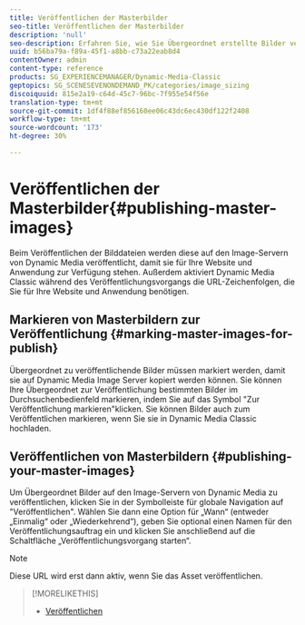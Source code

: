 ```yaml
---
title: Veröffentlichen der Masterbilder
seo-title: Veröffentlichen der Masterbilder
description: 'null'
seo-description: Erfahren Sie, wie Sie Übergeordnet erstellte Bilder veröffentlichen.
uuid: b56ba79a-f89a-45f1-a8bb-c73a22eab8d4
contentOwner: admin
content-type: reference
products: SG_EXPERIENCEMANAGER/Dynamic-Media-Classic
geptopics: SG_SCENESEVENONDEMAND_PK/categories/image_sizing
discoiquuid: 815e2a19-c64d-45c7-96bc-7f955e54f56e
translation-type: tm+mt
source-git-commit: 1df4f88ef856160ee06c43dc6ec430df122f2408
workflow-type: tm+mt
source-wordcount: '173'
ht-degree: 30%

---
```



# Veröffentlichen der Masterbilder{#publishing-master-images}

Beim Veröffentlichen der Bilddateien werden diese auf den Image-Servern von Dynamic Media veröffentlicht, damit sie für Ihre Website und Anwendung zur Verfügung stehen. Außerdem aktiviert Dynamic Media Classic während des Veröffentlichungsvorgangs die URL-Zeichenfolgen, die Sie für Ihre Website und Anwendung benötigen.

## Markieren von Masterbildern zur Veröffentlichung {#marking-master-images-for-publish}

Übergeordnet zu veröffentlichende Bilder müssen markiert werden, damit sie auf Dynamic Media Image Server kopiert werden können. Sie können Ihre Übergeordnet zur Veröffentlichung bestimmten Bilder im Durchsuchenbedienfeld markieren, indem Sie auf das Symbol &quot;Zur Veröffentlichung markieren&quot;klicken. Sie können Bilder auch zum Veröffentlichen markieren, wenn Sie sie in Dynamic Media Classic hochladen.

## Veröffentlichen von Masterbildern {#publishing-your-master-images}

Um Übergeordnet Bilder auf den Image-Servern von Dynamic Media zu veröffentlichen, klicken Sie in der Symbolleiste für globale Navigation auf &quot;Veröffentlichen&quot;. Wählen Sie dann eine Option für „Wann“ (entweder „Einmalig“ oder „Wiederkehrend“), geben Sie optional einen Namen für den Veröffentlichungsauftrag ein und klicken Sie anschließend auf die Schaltfläche „Veröffentlichungsvorgang starten“.

>[!NOTE]
>
>Diese URL wird erst dann aktiv, wenn Sie das Asset veröffentlichen.

>[!MORELIKETHIS]
>
>* [Veröffentlichen](publishing-files.md#publishing_files)

